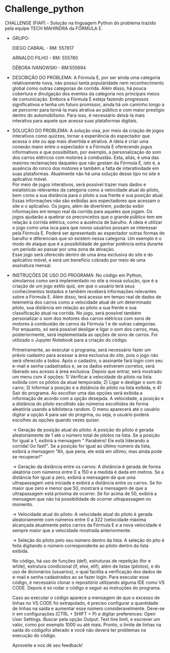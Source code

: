 # Challenge_python
 CHALLENGE (FIAP) - Solução na linguagem Python do problema trazido pela equipe TECH MAHINDRA da FÓRMULA E.

- GRUPO: 

    DIEGO CABRAL - RM: 557817

    ARNALDO FILHO - RM: 555780

    DÉBORA IVANOWSKI - RM:555694 

- DESCRIÇÃO DO PROBLEMA:
    A Fórmula E, por ser ainda uma categoria relativamente nova, não possui tanta popularidade nem reconhecimento global como outras categorias de corrida. Além disso, há pouca cobertura e divulgação dos eventos da categoria nos principais meios de comunicação. Embora a Fórmula E esteja fazendo progressos significativos e tenha um futuro promissor, ainda há um caminho longo a se percorrer para torná-la mais atrativa ao público e com maior prestígio dentro do automobilismo. Para isso, é necessário deixá-la mais interativa para aquele que acessa suas plataformas digitais.

- SOLUÇÃO DO PROBLEMA:
    A solução visa, por meio da criação de jogos interativos como quizzes, tornar a experiência do espectador que acessa o site ou app mais divertida e atrativa. A ideia é criar uma conexão maior entre o espectador e a Fórmula E oferecendo jogos informativos e que possibilitam, por exemplo, a personalização do som dos carros elétricos com motores à combustão. Esta, aliás, é uma das maiores reclamações daqueles que não gostam da Fórmula E, isto é, a ausência do ronco dos motores e também a falta de interatividade em suas plataformas. Atualmente não há uma solução desse tipo no site e aplicativo móvel.  
    Por meio de jogos interativos, será possível trazer mais dados e estatísticas relevantes da categoria como a velocidade atual do piloto, bem como a sua distância para o piloto a sua frente e sua posição atual. Essas informações não são exibidas aos espectadores que acessam o site e o aplicativo. Os jogos, além de divertirem, poderão exibir informações em tempo real da corrida para aqueles que jogam. 
    Os jogos ajudarão a quebrar os preconceitos que o grande público tem em relação à corrida elétrica, como a ausência de barulho. A ideia é utilizar o jogo como uma isca para que novos usuários possam se interessar pela Fórmula E. Poderá ser apresentado ao espectador outras formas de barulho e diferenciais que só existem nessa categoria. Um exemplo é o modo de ataque que é a possibilidade de ganhar potência extra durante um período ao passar por uma zona de ativação.  
    Esse jogo será oferecido dentro de uma área exclusiva do site e do aplicativo móvel, e será um benefício cobrado por meio de uma assinatura mensal. 

- INSTRUÇÕES DE USO DO PROGRAMA:
    No código em Python, simulamos como será implementado no site a nossa solução, que é a criação de um jogo estilo quiz, em que o usuário terá seus conhecimentos testados e também receberá informações relevantes sobre a Fórmula E. Além disso, terá acesso em tempo real de dados de telemetria dos carros como a velocidade atual de um determinado piloto, sua distância em relação ao piloto a sua frente e sua classificação atual na corrida. No jogo, será possível também personalizar o som dos motores dos carros elétricos com sons de motores à combustão de carros da Fórmula 1 e de outras categorias. Por enquanto, só será possível desligar e ligar o som dos carros, mas, posteriormente, será implementada as opções de sons de carros. Foi utilizado o Jupyter Notebook para a criação do código. 

    Primeiramente, ao executar o programa, será necessário fazer um prévio cadastro para acessar a área exclusiva do site, pois o jogo não será oferecido a todos. Após o cadastro, o assinante fará login com seu e-mail e senha cadastrados e, se os dados estiverem corretos, será liberado seu acesso à área exclusiva. Depois que entrar, será mostrado um menu com 4 opções: 1) Verificar a velocidade do piloto na lista exibida com os pilotos da atual temporada; 2) Ligar e desligar o som do carro; 3) Informar a posição e a distância do piloto na lista exibida, e 4) Sair do programa. Ao escolher uma das opções será exibida a informação de acordo com a opção desejada. A velocidade, a posição e a distância do piloto escolhido são números escolhidos de forma aleatória usando a biblioteca random. O menu aparecerá até o usuário digitar a opção 4 para sair do progrma, ou seja, o usuário poderá escolhes as opções quando vezes quiser. 

    -> Geração de posição atual do piloto:
        A posição do piloto é gerada aleatoriamente de 1 até o número total de pilotos na lista. Se a posição for igual a 1, exibirá a mensagem " Parabéns! Ele está liderando a corrida! Go fast!". Se a posição for igual ao último número da lista, exibirá a mensagem "Ah, que pena, ele está em último, mas ainda pode se recuperar!"

    -> Geração da distância entre os carros:
        A distância é gerada de forma aleatória com números entre 0 a 150 e a medida é dada em metros. Se a distância foir igual a zero, exibirá a mensagem de que uma ultrapassagem será iniciada e exibirá a distância entre os carros. Se for maior que zero e menor que 50, mostrará a mensagem de que a ultrapassagem está próxima de ocorrer. Se for acima de 50, exibirá a mensagem que não há possibilidade de ocorrer ultrapassagem no momento.

    -> Velocidade atual do piloto:
        A velocidade atual do piloto é gerada aleatoriamente com números entre 0 a 322 (velocidade máxima alcançada atualmente pelos carros da Fórmula E e a nova velocidade é sempre maior que a velocidade mostrada anteriormente.

   -> Seleção do piloto pelo seu número dentro da lista:
        A seleção do pito é feita digitando o número correspondente ao piloto dentro da lista exibida. 


    No código, há uso de funções (def), estruturas de repetição (for e while), estrutura condicional (if, else, elif), além de listas (pilotos), e do uso de dicionários (usuarios), o qual facilita a verificação dos dados de e-mail e senha cadastrados ao se fazer login. 
    Para executar esse código, é necessário clonar o repositório utilizando alguma IDE como VS CODE. Depois é só rodar o código e seguir as instruções do programa. 

    Caso ao executar o código aparece a mensagem de que o excesso de linhas no VS CODE foi extrapolado, é preciso configurar a quantidade de linhas na saída e aumentar esse número consideravelmente. Deve-se ir em configurações (CTRL + SHIFT + P) e digitar preferences: Open User Settings. Buscar pela opção Output: Text line limit, e escrever um valor, como por exemplo 1000 ou até mais. Pronto, o limite de linhas na saída do códigofoi alterado e você não deverá ter problemas na execução do código. 

    Aproveite e nos dê seu feedback! 




